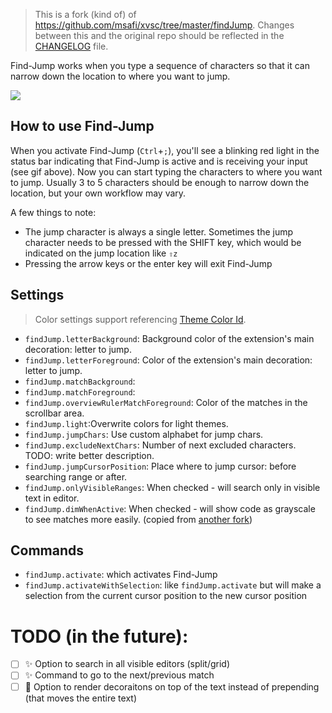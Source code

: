 > This is a fork (kind of) of https://github.com/msafi/xvsc/tree/master/findJump. Changes between this and the original repo should be reflected in the [CHANGELOG](https://github.com/usernamehw/vscode-find-jump/blob/master/CHANGELOG.md) file.

Find-Jump works when you type a sequence of characters so that it can narrow down the location to where you want to jump.

<!-- ![](https://raw.githubusercontent.com/usernamehw/vscode-find-jump/master/img/demo.gif) -->
![](https://raw.githubusercontent.com/msafi/xvsc/master/findJump/demoFiles/demo.gif)

## How to use Find-Jump

When you activate Find-Jump (<kbd>`Ctrl`</kbd>+<kbd>`;`</kbd>), you'll see a blinking red light in the status bar indicating that Find-Jump is active and is receiving your input (see gif above). Now you can start typing the characters to where you want to jump. Usually 3 to 5 characters should be enough to narrow down the location, but your own workflow may vary.

A few things to note:

* The jump character is always a single letter. Sometimes the jump character needs to be pressed with the SHIFT key, which would be indicated on the jump location like `⇧z`
* Pressing the arrow keys or the enter key will exit Find-Jump

## Settings

> Color settings support referencing [Theme Color Id](https://code.visualstudio.com/api/references/theme-color).

- `findJump.letterBackground`: Background color of the extension's main decoration: letter to jump.
- `findJump.letterForeground`: Color of the extension's main decoration: letter to jump.
- `findJump.matchBackground`:
- `findJump.matchForeground`:
- `findJump.overviewRulerMatchForeground`: Color of the matches in the scrollbar area.
- `findJump.light`:Overwrite colors for light themes.
- `findJump.jumpChars`: Use custom alphabet for jump chars.
- `findJump.excludeNextChars`: Number of next excluded characters. TODO: write better description.
- `findJump.jumpCursorPosition`: Place where to jump cursor: before searching range or after.
- `findJump.onlyVisibleRanges`: When checked - will search only in visible text in editor.
- `findJump.dimWhenActive`: When checked - will show code as grayscale to see matches more easily. (copied from [another fork](https://marketplace.visualstudio.com/items?itemName=si3792.xray-jump))

## Commands

- `findJump.activate`: which activates Find-Jump
- `findJump.activateWithSelection`: like `findJump.activate` but will make a selection from the current cursor position to the new cursor position

# TODO (in the future):

- [ ] ✨ Option to search in all visible editors (split/grid)
- [ ] ✨ Command to go to the next/previous match
- [ ] 🐎 Option to render decoraitons on top of the text instead of prepending (that moves the entire text)